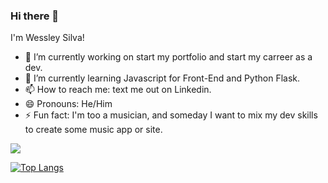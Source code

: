 ### Hi there 👋

I'm Wessley Silva!

- 🔭 I’m currently working on start my portfolio and start my carreer as a dev. 
- 🌱 I’m currently learning Javascript for Front-End and Python Flask. 
- 📫 How to reach me: text me out on Linkedin.
- 😄 Pronouns: He/Him
- ⚡ Fun fact: I'm too a musician, and someday I want to mix my dev skills to create some music app or site. 

<picture>
  <source
    srcset="https://github-readme-stats.vercel.app/api?username=wessvs&show_icons=true&theme=tokyonight"
    media="(prefers-color-scheme: dark)"
  />
  <source
    srcset="https://github-readme-stats.vercel.app/api?username=wessvs&show_icons=true"
    media="(prefers-color-scheme: light), (prefers-color-scheme: no-preference)"
  />
  <img src="https://github-readme-stats.vercel.app/api?username=wessvs&show_icons=true" />
</picture>

[![Top Langs](https://github-readme-stats.vercel.app/api/top-langs/?username=wessvs)](https://github.com/anuraghazra/github-readme-stats)
